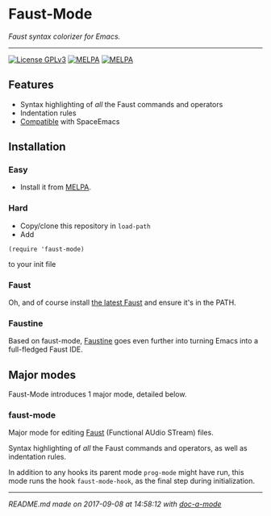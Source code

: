 # Faust-Mode
 *Faust syntax colorizer for Emacs.*
___
[![License GPLv3](https://img.shields.io/badge/license-GPL_v3-green.svg)](http://www.gnu.org/licenses/gpl-3.0.html) [![MELPA](https://melpa.org/packages/faust-mode-badge.svg)](https://melpa.org/#/faust-mode) [![MELPA](https://stable.melpa.org/packages/faust-mode-badge.svg)](https://stable.melpa.org/#/faust-mode) 


## Features

- Syntax highlighting of *all* the Faust commands and operators
- Indentation rules
- [Compatible](https://github.com/syl20bnr/spacemacs/tree/develop/layers/%2Blang/faust) with SpaceEmacs

## Installation

### Easy

- Install it from [MELPA](https://melpa.org).

### Hard

- Copy/clone this repository in `load-path`
- Add
```elisp
(require 'faust-mode)
```
to your init file

### Faust

Oh, and of course install [the latest
Faust](http://faust.grame.fr/download/) and ensure it's in the
PATH.

### Faustine

Based on faust-mode, [Faustine](https://bitbucket.org/yassinphilip/faustine) goes even further into turning Emacs into a full-fledged Faust IDE.

## Major modes

Faust-Mode introduces 1 major mode, detailed below.

### faust-mode
Major mode for editing
[Faust](http://faust.grame.fr) (Functional AUdio STream) files.

Syntax highlighting of *all* the Faust commands and operators, as
well as indentation rules.

In addition to any hooks its parent mode `prog-mode` might have run,
this mode runs the hook `faust-mode-hook`, as the final step
during initialization.


___
*README.md made on 2017-09-08 at 14:58:12 with [doc-a-mode](https://bitbucket.org/yassinphilip/doc-a-mode)*